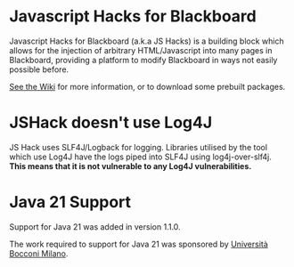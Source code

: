 # Javascript Hacks for Blackboard

Javascript Hacks for Blackboard (a.k.a JS Hacks) is a building block which allows for the injection of arbitrary HTML/Javascript into many pages in Blackboard, providing a platform to modify Blackboard in ways not easily possible before.

[See the Wiki](https://github.com/AllTheDucks/jshack-v1/wiki) for more information, or to download some prebuilt packages.

# JSHack doesn't use Log4J

JS Hack uses SLF4J/Logback for logging. Libraries utilised by the tool which use Log4J have the logs piped into SLF4J using log4j-over-slf4j. **This means that it is not vulnerable to any Log4J vulnerabilities.**


# Java 21 Support #

Support for Java 21 was added in version 1.1.0.

The work required to support for Java 21 was sponsored by [Università Bocconi Milano](https://www.unibocconi.it/en).